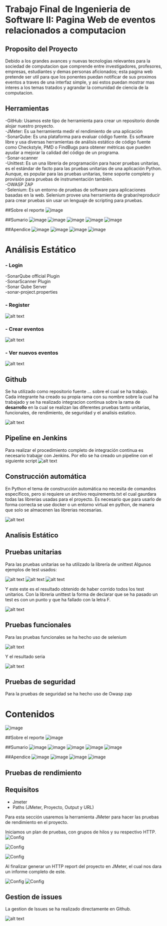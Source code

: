 # Trabajo Final de Ingenieria de Software II: Pagina Web de eventos relacionados a computacion

## Proposito del Proyecto
Debido a los grandes avances y nuevas tecnologias relevantes para la sociedad de computacion que comprende entre investigadores, profesores, empresas, estudiantes y demas personas aficionados; esta pagina web pretende ser util para que los ponentes puedan notificar de sus proximos eventos a traves de una interfaz simple, y asi estos puedan mostrar mas interes a los temas tratados y agrandar la comunidad de ciencia de la computacion.

## Herramientas

-GitHub: Usamos este tipo de herramienta para crear un repositorio donde alojar nuestro proyecto.<br>
-JMeter: Es ua herramienta medir el rendimiento de una aplicación<br>
-SonarQube: Es una plataforma para evaluar código fuente. Es software libre y usa diversas herramientas de análisis estático de código fuente como Checkstyle, PMD o FindBugs para obtener métricas que pueden ayudar a mejorar la calidad del código de un programa.<br>
-Sonar-scanner <br>
-Unittest: Es un una libreria de programación para hacer pruebas unitarias, es el estándar de facto para las pruebas unitarias de una aplicación Python. Aunque, es popular para las pruebas unitarias, tiene soporte completo y provisión para pruebas de instrumentación también. <br>
-OWASP ZAP <br>
-Selenium: Es un entorno de pruebas de software para aplicaciones basadas en la web. Selenium provee una herramienta de grabar/reproducir para crear pruebas sin usar un lenguaje de scripting para pruebas. <br>


##Sobre el reporte
![image](Images/owasp2.png) 

##Sumario
![image](Images/owasp3.png)
![image](Images/owasp4.png)
![image](Images/owasp5.png) 
![image](Images/owasp6.png) 
![image](Images/owasp7.png) 

##Apendice
![image](Images/owasp8.png)
![image](Images/owasp9.png)
![image](Images/owasp10.png)
![image](Images/owasp11.png) 

# Análisis Estático

### - Login

-SonarQube official Plugin <br>
-SonarScanner Plugin <br>
-Sonar Qube Server <br>
-sonar-project.properties <br>

### - Register

![alt text](Images/sign_up.png "Registrar")

### - Crear eventos

![alt text](Images/crear_evento_template.png "Crear evento")

### - Ver nuevos eventos

![alt text](Images/nuevos_eventos.png "Ver nuevos eventos")

  
## Github
Se ha utilizado como repositorio fuente ... sobre el cual se ha trabajo.  
Cada integrante ha creado su propia rama con su nombre sobre la cual ha trabajado y se ha realizado integracion continua sobre la rama de **desarrollo** en la cual se realizan las diferentes pruebas tanto unitarias, funcionales, de rendimiento, de seguridad y el analisis estatico.

![alt text](Images/github_branches.png "Github branches")

## Pipeline en Jenkins
Para realizar el procedimiento completo de integración continua es necesario trabajar con Jenkins. Por ello se ha creado un pipeline con el siguiente script
![alt text](Images/pipeline_jenkins.png "Pipeline jenkins")

## Construcción automática
En Python el tema de construcción automática no necesita de comandos específicos, pero si requiere un archivo requirements.txt el cual gaurdara todas las librerias usadas para el proyecto. Es necesario que para usarlo de forma correcta se use docker o un entorno virtual en python, de manera que solo se almacenen las librerias necesarias.

![alt text](Images/requirements.png "Requirements")

## Analisis Estático
## Pruebas unitarias
Para las pruebas unitarias se ha utilizado la librería de unittest
Algunos ejemplos de test usados: 

![alt text](Images/test/test_usuario.png "Test usuario")
![alt text](Images/test/test_evento.png "Test evento")
![alt text](Images/test/test_tema.png "Test tema")

Y este este es el resultado obtenido de haber corrido todos los test unitarios. Con la libreria unittest la forma de declarar que se ha pasado un test es con un punto y que ha fallado con la letra F.  

![alt text](Images/test/test_model_rpta.png "Test tema")

## Pruebas funcionales
Para las pruebas funcionales se ha hecho uso de selenium  

![alt text](Images/test/test_create_evento_codigo.png "Test funcional create evento")

Y el resultado seria  

![alt text](Images/test/test_create_evento.png "Test funcional create evento")

## Pruebas de seguridad
Para la pruebas de seguridad se ha hecho uso de Owasp zap
# Contenidos
![image](Images/owasp1.png) 

##Sobre el reporte
![image](Images/owasp2.png) 

##Sumario
![image](Images/owasp3.png)
![image](Images/owasp4.png)
![image](Images/owasp5.png) 
![image](Images/owasp6.png) 
![image](Images/owasp7.png) 

##Apendice
![image](Images/owasp8.png)
![image](Images/owasp9.png)
![image](Images/owasp10.png)
![image](Images/owasp11.png) 

## Pruebas de rendimiento
## Requisitos

- Jmeter
- Paths (JMeter, Proyecto, Output y URL)

Para esta sección usaremos la herramienta JMeter para hacer las pruebas de rendimiento en el proyecto. 

Iniciamos un plan de pruebas, con grupos de hilos y su respectivo HTTP.
![Config](Images/jmeterlogin_peti.png)

![Config](Images/jmeter_RA.png)

![Config](Images/jmeter_AR.png)

Al finalizar generar un HTTP report del proyecto en JMeter, el cual nos dara un informe completo de este. 

![Config](Images/report.png)
![Config](Images/report2.png)


## Gestion de issues  
La gestion de Issues se ha realizado directamente en Github. 

![alt text](Images/issues.png "Issues")
